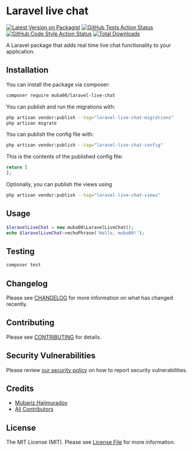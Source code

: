 # Laravel live chat

[![Latest Version on Packagist](https://img.shields.io/packagist/v/muba00/laravel-live-chat.svg?style=flat-square)](https://packagist.org/packages/muba00/laravel-live-chat)
[![GitHub Tests Action Status](https://img.shields.io/github/actions/workflow/status/muba00/laravel-live-chat/run-tests.yml?branch=main&label=tests&style=flat-square)](https://github.com/muba00/laravel-live-chat/actions?query=workflow%3Arun-tests+branch%3Amain)
[![GitHub Code Style Action Status](https://img.shields.io/github/actions/workflow/status/muba00/laravel-live-chat/fix-php-code-style-issues.yml?branch=main&label=code%20style&style=flat-square)](https://github.com/muba00/laravel-live-chat/actions?query=workflow%3A"Fix+PHP+code+style+issues"+branch%3Amain)
[![Total Downloads](https://img.shields.io/packagist/dt/muba00/laravel-live-chat.svg?style=flat-square)](https://packagist.org/packages/muba00/laravel-live-chat)

A Laravel package that adds real time live chat functionality to your application.

## Installation

You can install the package via composer:

```bash
composer require muba00/laravel-live-chat
```

You can publish and run the migrations with:

```bash
php artisan vendor:publish --tag="laravel-live-chat-migrations"
php artisan migrate
```

You can publish the config file with:

```bash
php artisan vendor:publish --tag="laravel-live-chat-config"
```

This is the contents of the published config file:

```php
return [
];
```

Optionally, you can publish the views using

```bash
php artisan vendor:publish --tag="laravel-live-chat-views"
```

## Usage

```php
$laravelLiveChat = new muba00\LaravelLiveChat();
echo $laravelLiveChat->echoPhrase('Hello, muba00!');
```

## Testing

```bash
composer test
```

## Changelog

Please see [CHANGELOG](CHANGELOG.md) for more information on what has changed recently.

## Contributing

Please see [CONTRIBUTING](CONTRIBUTING.md) for details.

## Security Vulnerabilities

Please review [our security policy](../../security/policy) on how to report security vulnerabilities.

## Credits

-   [Mubariz Hajimuradov](https://github.com/muba00)
-   [All Contributors](../../contributors)

## License

The MIT License (MIT). Please see [License File](LICENSE.md) for more information.

